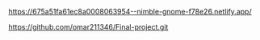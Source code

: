 <!-- netlify link -->
https://675a51fa61ec8a0008063954--nimble-gnome-f78e26.netlify.app/


<!-- github link -->

https://github.com/omar211346/Final-project.git 


